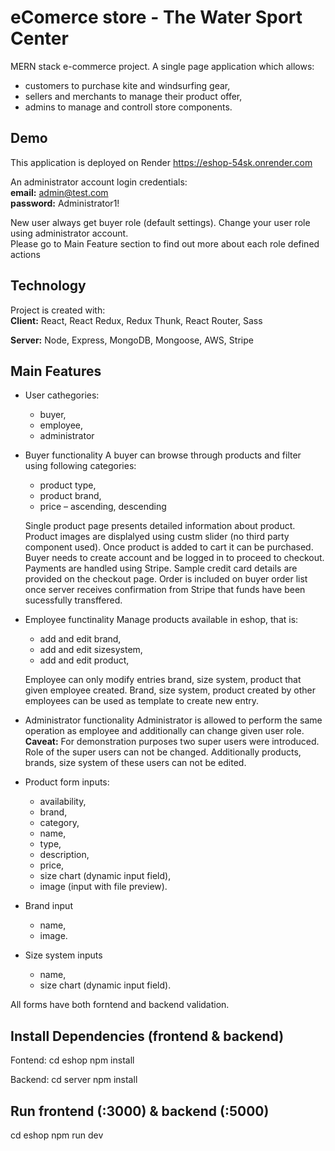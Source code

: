# eComerce store -  The Water Sport Center
MERN stack e-commerce project. A single page application which allows:
- customers to purchase kite and windsurfing gear,
- sellers and merchants to manage their product offer,
- admins to manage and controll store components.

## Demo
This application is deployed on Render https://eshop-54sk.onrender.com

An administrator account login credentials:</br>
**email:** admin@test.com</br>
**password:** Administrator1!</br>

New user always get buyer role (default settings). Change your user role using administrator account.</br>
Please go to Main Feature section to find out more about each role defined actions

## Technology
Project is created with:</br>
**Client:** React, React Redux, Redux Thunk, React Router,  Sass

**Server:** Node, Express, MongoDB, Mongoose, AWS, Stripe

## Main Features
* User cathegories:
    * buyer,
    * employee,
    * administrator


 * Buyer functionality
    A buyer can browse through products and filter using following categories:
    * product type,
    * product brand,
    * price – ascending, descending

    Single product page presents detailed information about product. Product images are displalyed using custm slider (no third party component used).
    Once product is added to cart it can be purchased. Buyer needs to create account and be logged in to proceed to checkout.
    Payments are handled using Stripe. Sample credit card details are provided on the checkout page.
    Order is included on buyer order list once server receives confirmation from Stripe that funds have been sucessfully transffered.

* Employee functinality
Manage products available in eshop, that is:
    * add and edit brand,
    * add and edit sizesystem,
    * add and edit product,

    Employee can only modify entries brand, size system, product that given employee created.
    Brand, size system, product created by other employees can be used as template to create new entry.

* Administrator functionality
Administrator is allowed to perform the same operation as employee and additionally can change given user role.
**Caveat:** For demonstration purposes two super users were introduced. Role of the super users can not be changed. Additionally products, brands, size system of these users can not be edited.

* Product form inputs:
    * availability,
    * brand,
    * category,
    * name,
    * type,
    * description,
    * price,
    * size chart (dynamic input field),
    * image (input with file preview).

* Brand input
    * name,
    * image.

* Size system inputs
    * name,
    * size chart (dynamic input field).

All forms have both forntend and backend validation.

## Install Dependencies (frontend & backend)
Fontend:
cd eshop
npm install

Backend:
cd server
npm install

## Run frontend (:3000) & backend (:5000)
cd eshop
npm run dev